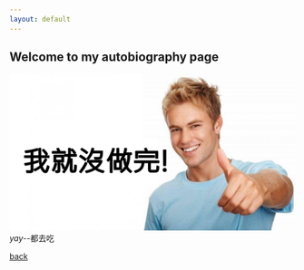 ```yaml
---
layout: default
---
```


## Welcome to my autobiography page
![Branching](https://raw.githubusercontent.com/Eddy-Max-Lee/Eddy-CV-2/master/assets/img/not-yet-image.png)
_yay_--都去吃

[back](./)
